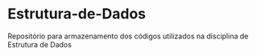 # Estrutura-de-Dados
Repositório para armazenamento dos códigos utilizados na disciplina de Estrutura de Dados
